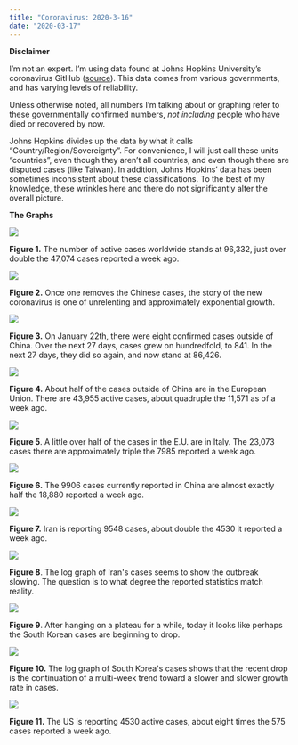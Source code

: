 ```yaml
---
title: "Coronavirus: 2020-3-16"
date: "2020-03-17"
---
```


**Disclaimer**

I’m not an expert. I’m using data found at Johns Hopkins University’s coronavirus GitHub ([source](https://github.com/CSSEGISandData/COVID-19/tree/master/csse_covid_19_data/csse_covid_19_daily_reports)). This data comes from various governments, and has varying levels of reliability.

Unless otherwise noted, all numbers I’m talking about or graphing refer to these governmentally confirmed numbers, _not including_ people who have died or recovered by now.

Johns Hopkins divides up the data by what it calls “Country/Region/Sovereignty”. For convenience, I will just call these units “countries”, even though they aren’t all countries, and even though there are disputed cases (like Taiwan). In addition, Johns Hopkins’ data has been sometimes inconsistent about these classifications. To the best of my knowledge, these wrinkles here and there do not significantly alter the overall picture.

**The Graphs**

![](../../i/6w.png)

**Figure 1.** The number of active cases worldwide stands at 96,332, just over double the 47,074 cases reported a week ago.

![](../../i/6x.png)

**Figure 2.** Once one removes the Chinese cases, the story of the new coronavirus is one of unrelenting and approximately exponential growth.

![](../../i/6y.png)

**Figure 3.** On January 22th, there were eight confirmed cases outside of China. Over the next 27 days, cases grew on hundredfold, to 841. In the next 27 days, they did so again, and now stand at 86,426.

![](../../i/6z.png)

**Figure 4.** About half of the cases outside of China are in the European Union. There are 43,955 active cases, about quadruple the 11,571 as of a week ago.

![](../../i/7a.png)

**Figure 5**. A little over half of the cases in the E.U. are in Italy. The 23,073 cases there are approximately triple the 7985 reported a week ago.

![](../../i/7b.png)

**Figure 6.** The 9906 cases currently reported in China are almost exactly half the 18,880 reported a week ago.

![](../../i/7c.png)

**Figure 7.** Iran is reporting 9548 cases, about double the 4530 it reported a week ago.

![](../../i/7d.png)

**Figure 8**. The log graph of Iran's cases seems to show the outbreak slowing. The question is to what degree the reported statistics match reality.

![](../../i/7e.png)

**Figure 9**. After hanging on a plateau for a while, today it looks like perhaps the South Korean cases are beginning to drop.

![](../../i/7f.png)

**Figure 10.** The log graph of South Korea's cases shows that the recent drop is the continuation of a multi-week trend toward a slower and slower growth rate in cases.

![](../../i/7g.png)

**Figure 11.** The US is reporting 4530 active cases, about eight times the 575 cases reported a week ago.
